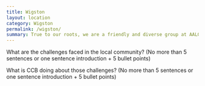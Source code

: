 ```yaml
---
title: Wigston
layout: location
category: Wigston
permalink: /wigston/
summary: True to our roots, we are a friendly and diverse group at AALGS.
---
```


What are the challenges faced in the local community? (No more than 5 sentences or one sentence introduction + 5 bullet points)

What is CCB doing about those challenges? (No more than 5 sentences or one sentence introduction + 5 bullet points)